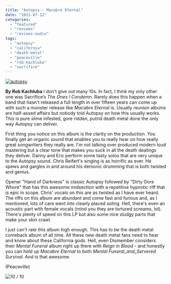 ```yaml
---
title: "Autopsy - Macabre Eternal"
date: "2011-07-12"
categories: 
  - "featured"
  - "reviews"
  - "reviews-audio"
tags: 
  - "autopsy"
  - "california"
  - "death-metal"
  - "peaceville"
  - "rob-kachluba"
  - "sacrifice"
---
```


[![](http://www.hellbound.ca/wp-content/uploads/2011/07/autopsy.jpg "autopsy")](http://www.hellbound.ca/wp-content/uploads/2011/07/autopsy.jpg)

**By Rob Kachluba** I don't give out many 10s. In fact, I think my only other one was Sacrifice’s _The Ones I Condemn_. Rarely does this happen when a band that hasn't released a full length in over fifteen years can come up with such a monster release like _Macabre Eternal_ is. Usually reunion albums are half-assed affairs but nobody told Autopsy on how this usually works. This is pure slime infested, gore ridden, putrid death metal done the only way Autopsy can deliver.

First thing you notice on this album is the clarity on the production. You finally get an organic sound that enables you to really hear on how really great songwriters they really are. I'm not talking over produced modern loud mastering but a clear tone that makes you suck in all the death dealings they deliver. Danny and Eric perform some tasty solos that are very unique to the Autopsy sound. Chris Reifert's singing is as horrific as ever. He spews and gargles in and around his demonic drumming that is both twisted and genius.

Opener "Hand of Darkness" is classic Autopsy followed by "Dirty Gore Whore" that has this awesome midsection with a repetitive hypnotic riff that is epic in scope. Chris' vocals on this are as twisted as I have ever heard. The riffs on this album are abundant and come fast and furious and, as I mentioned, lots of care went into clearly placed soling. Hell, there's even an acoustic part with female vocals (mind you they are tortured screams, lol). There's plenty of speed on this LP but also some nice sludgy parts that make your skin crawl.

I just can't rate this album high enough. This has to be the death metal comeback album of all time. All these new death metal fans need to hear and know about these California gods. Hell, even Dismember considers their _Mental Funeral_ album right up there with _Reign in Blood_ - and honestly you can hold up _Macabre Eternal_ to both _Mental Funeral_and_Servered Survival_. And is that awesome.

(Peaceville)

![](http://www.hellbound.ca/wp-content/uploads/2009/07/review10.png "10 / 10")
